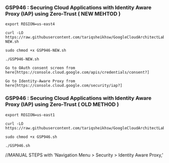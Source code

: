 ### GSP946 :  Securing Cloud Applications with Identity Aware Proxy (IAP) using Zero-Trust ( NEW MEHTOD ) 

```
export REGION=us-east4
```

```
curl -LO https://raw.githubusercontent.com/tariqsheikhsw/GoogleCloudArchitectLabs/main/Solutions/GSP946-NEW.sh

sudo chmod +x GSP946-NEW.sh

./GSP946-NEW.sh
```


    Go to OAuth consent screen from here[https://console.cloud.google.com/apis/credentials/consent?]

    Go to Identity-Aware Proxy from here[https://console.cloud.google.com/security/iap?]



### GSP946 :  Securing Cloud Applications with Identity Aware Proxy (IAP) using Zero-Trust ( OLD METHOD ) 

```
export REGION=us-east1
```

```
curl -LO https://raw.githubusercontent.com/tariqsheikhsw/GoogleCloudArchitectLabs/main/Solutions/GSP946.sh

sudo chmod +x GSP946.sh

./GSP946.sh
```

//MANUAL STEPS with 'Navigation Menu > Security > Identity Aware Proxy,'  


